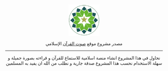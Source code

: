 <!DOCTYPE html>
<html dir="rtl" lang="ar">
<head>

</head>
<body>
<div style="text-align:center;">
<img width="100px"  src="./images/logo.png"/>
<p>مصدر مشروع موقع <a href="https://arabianprogrammer21.github.io/Quran-Voice/">صوت القرآن</a> الإسلامي</p>
<hr>
<p>نحاول في هذا المشروع انشاء منصة اسلامية للاستماع للقرآن و قراءته بصورة جميلة و سهلة الاستخدام نحسب هذا المشروع صدقة جارية و نطلب من الله ان يفيد به المسلمين </p>
</div>
</body>